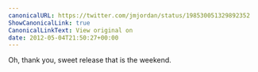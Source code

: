 ```yaml
---
canonicalURL: https://twitter.com/jmjordan/status/198530051329892352
ShowCanonicalLink: true
CanonicalLinkText: View original on
date: 2012-05-04T21:50:27+00:00
---
```

Oh, thank you, sweet release that is the weekend.
